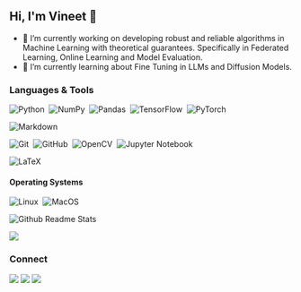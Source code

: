 ## Hi, I'm Vineet 👋

<!--
**vineet0814/vineet0814** is a ✨ _special_ ✨ repository because its `README.md` (this file) appears on your GitHub profile.
-->
- 🔭 I’m currently working on developing robust and reliable algorithms in Machine Learning with theoretical guarantees. Specifically in Federated Learning, Online Learning and Model Evaluation. 
- 🌱 I’m currently learning about Fine Tuning in LLMs and Diffusion Models.

### Languages & Tools

![Python](https://img.shields.io/badge/-Python-05122A?style=flat&logo=python)&nbsp;
![NumPy](https://img.shields.io/badge/numpy-%23013243.svg?style=flat&logo=numpy&logoColor=white)&nbsp;
![Pandas](https://img.shields.io/badge/pandas-%23150458.svg?style=flat&logo=pandas&logoColor=white)&nbsp;
![TensorFlow](https://img.shields.io/badge/TensorFlow-%23FF6F00.svg?style=flat&logo=TensorFlow&logoColor=white)&nbsp;
![PyTorch](https://img.shields.io/badge/PyTorch-%23EE4C2C.svg?style=for-the-badge&logo=PyTorch&logoColor=white)&nbsp;

![Markdown](https://img.shields.io/badge/-Markdown-05122A?style=flat&logo=markdown)&nbsp;

![Git](https://img.shields.io/badge/-Git-05122A?style=flat&logo=git)&nbsp;
![GitHub](https://img.shields.io/badge/-GitHub-05122A?style=flat&logo=github)&nbsp;
![OpenCV](https://img.shields.io/badge/opencv-%23white.svg?style=flat&logo=opencv&logoColor=white)&nbsp;
![Jupyter Notebook](https://img.shields.io/badge/jupyter-%23FA0F00.svg?style=flat&logo=jupyter&logoColor=white)&nbsp;

![LaTeX](https://img.shields.io/badge/latex-%23008080.svg?style=flat&logo=latex&logoColor=white)&nbsp;


#### Operating Systems
![Linux](https://img.shields.io/badge/-Linux-05122A?style=flat&logo=linux&logoColor=white)&nbsp;
![MacOS](https://img.shields.io/badge/-MacOS-05122A?style=flat&logo=apple)&nbsp;


![Github Readme Stats](https://github-readme-stats.vercel.app/api?username=vineet0814&theme=blue-green)

<p align="left">
  <img src="https://github-readme-streak-stats.herokuapp.com/?user=vineet0814" /> 
<!--   <img height="180em" src="https://user-images.githubusercontent.com/22433243/121538215-faa36d80-c9da-11eb-9dce-0def2d07ff62.gif" /> -->
<!--   <img src="https://github-readme-stats.vercel.app/api/top-langs/?username=vineet0814&layout=compact&langs_count=8&hide=HCL"/> -->
<!--   <img align="left" src="https://github-readme-stats.vercel.app/api/top-langs?username=vineet0814&show_icons=true&locale=en&layout=compact" alt="vineet0814" /> -->  
</p> 

### Connect

<p align="left">
<a href="https://www.linkedin.com/in/vineetgattani"><img src="https://img.shields.io/badge/-Vineet Gattani-0077B5?style=flat&logo=Linkedin&logoColor=white"/></a>
<a href="mailto:vgattan1@asu.edu"><img src="https://img.shields.io/badge/-vgattan1@asu.edu-D14836?style=flat&logo=Gmail&logoColor=white"/></a>
<a href="https://github.com/vineet0814/"><img src="https://img.shields.io/badge/vineet0814-100000?style=flat&logo=github&logoColor=white"/></a>
</p>


